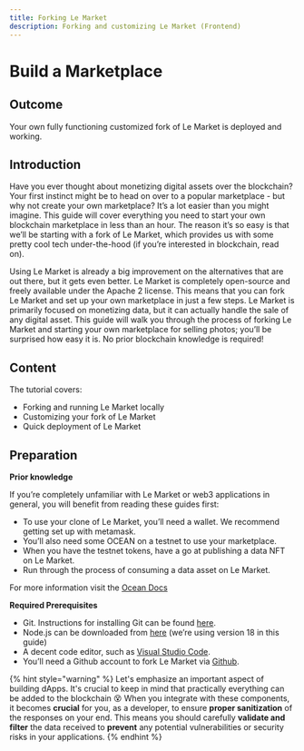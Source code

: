 ```yaml
---
title: Forking Le Market
description: Forking and customizing Le Market (Frontend)
---
```


# Build a Marketplace

## Outcome

Your own fully functioning customized fork of Le Market is deployed and working.

## Introduction

Have you ever thought about monetizing digital assets over the blockchain? Your first instinct might be to head on over to a popular marketplace - but why not create your own marketplace? It’s a lot easier than you might imagine. This guide will cover everything you need to start your own blockchain marketplace in less than an hour. The reason it’s so easy is that we’ll be starting with a fork of Le Market, which provides us with some pretty cool tech under-the-hood (if you’re interested in blockchain, read on).

Using Le Market is already a big improvement on the alternatives that are out there, but it gets even better. Le Market is completely open-source and freely available under the Apache 2 license. This means that you can fork Le Market and set up your own marketplace in just a few steps. Le Market is primarily focused on monetizing data, but it can actually handle the sale of any digital asset. This guide will walk you through the process of forking Le Market and starting your own marketplace for selling photos; you’ll be surprised how easy it is. No prior blockchain knowledge is required!

## Content

The tutorial covers:

- Forking and running Le Market locally
- Customizing your fork of Le Market
- Quick deployment of Le Market

## Preparation

**Prior knowledge**

If you’re completely unfamiliar with Le Market or web3 applications in general, you will benefit from reading these guides first:

- To use your clone of Le Market, you’ll need a wallet. We recommend getting set up with metamask.
- You’ll also need some OCEAN on a testnet to use your marketplace.
- When you have the testnet tokens, have a go at publishing a data NFT on Le Market.
- Run through the process of consuming a data asset on Le Market.

For more information visit the [Ocean Docs](https://docs.oceanprotocol.com/)

**Required Prerequisites**

- Git. Instructions for installing Git can be found [here](https://git-scm.com/book/en/v2/Getting-Started-Installing-Git).
- Node.js can be downloaded from [here](https://nodejs.org/en/download/) (we’re using version 18 in this guide)
- A decent code editor, such as [Visual Studio Code](https://code.visualstudio.com/).
- You’ll need a Github account to fork Le Market via [Github](https://github.com/).

{% hint style="warning" %}
Let's emphasize an important aspect of building dApps. It's crucial to keep in mind that practically everything can be added to the blockchain 😵 When you integrate with these components, it becomes **crucial** for you, as a developer, to ensure **proper sanitization** of the responses on your end. This means you should carefully **validate and filter** the data received to **prevent** any potential vulnerabilities or security risks in your applications.
{% endhint %}
